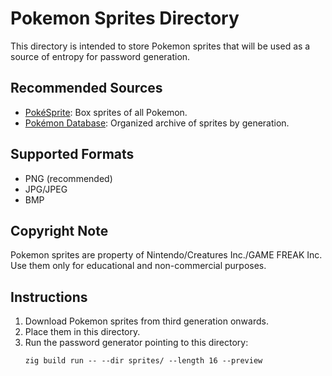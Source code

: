 # Pokemon Sprites Directory

This directory is intended to store Pokemon sprites that will be used as a source of entropy for password generation.

## Recommended Sources
- [PokéSprite](https://github.com/msikma/pokesprite): Box sprites of all Pokemon.
- [Pokémon Database](https://pokemondb.net/sprites): Organized archive of sprites by generation.

## Supported Formats
- PNG (recommended)
- JPG/JPEG
- BMP

## Copyright Note
Pokemon sprites are property of Nintendo/Creatures Inc./GAME FREAK Inc. Use them only for educational and non-commercial purposes.

## Instructions
1. Download Pokemon sprites from third generation onwards.
2. Place them in this directory.
3. Run the password generator pointing to this directory:
   ```
   zig build run -- --dir sprites/ --length 16 --preview
   ``` 